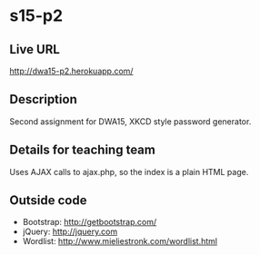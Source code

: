 s15-p2
======

## Live URL
http://dwa15-p2.herokuapp.com/

## Description
Second assignment for DWA15, XKCD style password generator.

## Details for teaching team
Uses AJAX calls to ajax.php, so the index is a plain HTML page.

## Outside code
* Bootstrap: http://getbootstrap.com/
* jQuery: http://jquery.com
* Wordlist: http://www.mieliestronk.com/wordlist.html